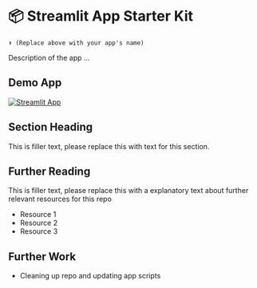 # 📦 Streamlit App Starter Kit 
```
⬆️ (Replace above with your app's name)
```

Description of the app ...

## Demo App

[![Streamlit App](https://static.streamlit.io/badges/streamlit_badge_black_white.svg)](https://starter-kit.streamlitapp.com/)

## Section Heading

This is filler text, please replace this with text for this section.

## Further Reading

This is filler text, please replace this with a explanatory text about further relevant resources for this repo
- Resource 1
- Resource 2
- Resource 3

## Further Work

- Cleaning up repo and updating app scripts


